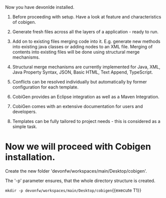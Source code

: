 Now you have devonIde installed.

 1. Before proceeding with setup. Have a look at feature and characteristics of cobigen.

 2. Generate fresh files across all the layers of a application - ready to run.

3. Add on to existing files merging code into it. E.g. generate new methods into existing java classes or adding nodes to an XML file. Merging of contents into existing files will be done using structural merge mechanisms.

4. Structural merge mechanisms are currently implemented for Java, XML, Java Property Syntax, JSON, Basic HTML, Text Append, TypeScript.

5. Conflicts can be resolved individually but automatically by former configuration for each template.

6. CobiGen provides an Eclipse integration as well as a Maven Integration.

7. CobiGen comes with an extensive documentation for users and developers.

8. Templates can be fully tailored to project needs - this is considered as a simple task.

Now we will proceed with Cobigen installation.
====



Create the new folder 'devonfw/workspaces/main/Desktop/cobigen'.

The '-p' parameter ensures, that the whole directory structure is created.

`mkdir -p devonfw/workspaces/main/Desktop/cobigen`{{execute T1}}

